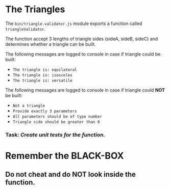 # The Triangles
The `bin/triangle.validator.js` module exports a function called `triangleValidator`.

The function accept 3 lengths of triangle sides (sideA, sideB, sideC) and determines whether 
a triangle can be built.

The following messages are logged to console in case if triangle could be built:

- `The triangle is: equilateral`
- `The triangle is: isosceles`
- `The triangle is: versatile`

The following messages are logged to console in case if triangle could **NOT** be built:

- `Not a triangle`
- `Provide exactly 3 parameters`
- `All parameters should be of type number`
- `Triangle side should be greater than 0`

### Task: ***Create unit tests for the function.***

# Remember the BLACK-BOX 
## Do not cheat and do NOT look inside the function.
